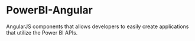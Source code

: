 # PowerBI-Angular
AngularJS components that allows developers to easily create applications that utilize the Power BI APIs.

